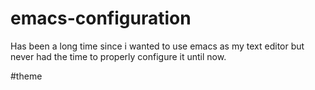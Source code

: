 emacs-configuration
===================
Has been a long time since i wanted to use emacs as my text editor but never had the time
to properly configure it until now.

#theme
